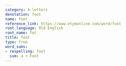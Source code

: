 ```yaml
---
category: 4-letters
denotation: foot
name: foot
reference_link: https://www.etymonline.com/word/foot
root_language: Old English
root_name: fot
title: foot
type: free
word_sums:
- respelling: foot
  sum: a + Foot
---
```

